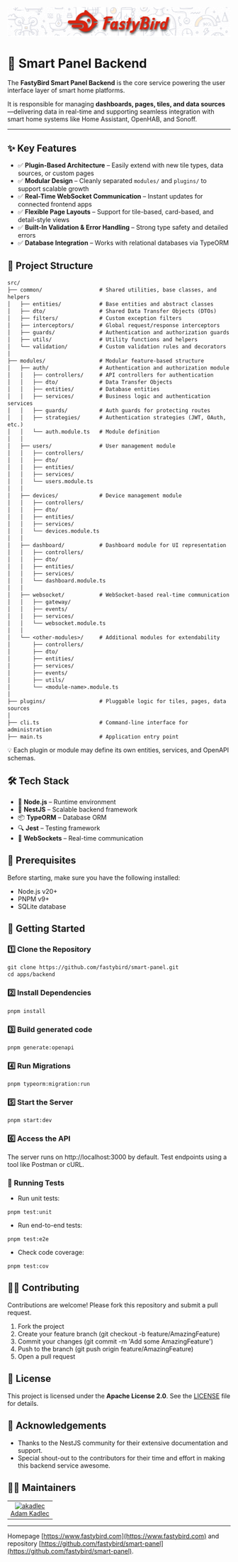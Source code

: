 <p align="center">
	<img src="https://github.com/fastybird/.github/blob/main/assets/repo_title.png?raw=true" alt="FastyBird"/>
</p>

# 🚀 Smart Panel Backend

The **FastyBird Smart Panel Backend** is the core service powering the user interface layer of smart home platforms.

It is responsible for managing **dashboards, pages, tiles, and data sources**—delivering data in real-time and supporting seamless integration with smart home systems like Home Assistant, OpenHAB, and Sonoff.

---

## ✨ Key Features

- ✅ **Plugin-Based Architecture** – Easily extend with new tile types, data sources, or custom pages
- ✅ **Modular Design** – Cleanly separated `modules/` and `plugins/` to support scalable growth
- ✅ **Real-Time WebSocket Communication** – Instant updates for connected frontend apps
- ✅ **Flexible Page Layouts** – Support for tile-based, card-based, and detail-style views
- ✅ **Built-In Validation & Error Handling** – Strong type safety and detailed errors
- ✅ **Database Integration** – Works with relational databases via TypeORM

## 📂 Project Structure

```plaintext
src/
├── common/                  # Shared utilities, base classes, and helpers
│   ├── entities/            # Base entities and abstract classes
│   ├── dto/                 # Shared Data Transfer Objects (DTOs)
│   ├── filters/             # Custom exception filters
│   ├── interceptors/        # Global request/response interceptors
│   ├── guards/              # Authentication and authorization guards
│   ├── utils/               # Utility functions and helpers
│   └── validation/          # Custom validation rules and decorators
│
├── modules/                 # Modular feature-based structure
│   ├── auth/                # Authentication and authorization module
│   │   ├── controllers/     # API controllers for authentication
│   │   ├── dto/             # Data Transfer Objects
│   │   ├── entities/        # Database entities
│   │   ├── services/        # Business logic and authentication services
│   │   ├── guards/          # Auth guards for protecting routes
│   │   ├── strategies/      # Authentication strategies (JWT, OAuth, etc.)
│   │   └── auth.module.ts   # Module definition
│   │
│   ├── users/               # User management module
│   │   ├── controllers/
│   │   ├── dto/
│   │   ├── entities/
│   │   ├── services/
│   │   └── users.module.ts
│   │
│   ├── devices/             # Device management module
│   │   ├── controllers/
│   │   ├── dto/
│   │   ├── entities/
│   │   ├── services/
│   │   └── devices.module.ts
│   │
│   ├── dashboard/           # Dashboard module for UI representation
│   │   ├── controllers/
│   │   ├── dto/
│   │   ├── entities/
│   │   ├── services/
│   │   └── dashboard.module.ts
│   │
│   ├── websocket/           # WebSocket-based real-time communication
│   │   ├── gateway/
│   │   ├── events/
│   │   ├── services/
│   │   └── websocket.module.ts
│   │
│   └── <other-modules>/     # Additional modules for extendability
│       ├── controllers/
│       ├── dto/
│       ├── entities/
│       ├── services/
│       ├── events/
│       ├── utils/
│       └── <module-name>.module.ts
│
├── plugins/                 # Pluggable logic for tiles, pages, data sources
│
├── cli.ts                   # Command-line interface for administration
├── main.ts                  # Application entry point
```

💡 Each plugin or module may define its own entities, services, and OpenAPI schemas.

## 🛠️ Tech Stack

- 🚀 **Node.js** – Runtime environment
- 🔧 **NestJS** – Scalable backend framework
- 📦 **TypeORM** – Database ORM
- 🔍 **Jest** – Testing framework
- 🔗 **WebSockets** – Real-time communication

## 🚧 Prerequisites

Before starting, make sure you have the following installed:
- Node.js v20+
- PNPM v9+
- SQLite database

## 🚀 Getting Started

### 1️⃣ Clone the Repository

```shell
git clone https://github.com/fastybird/smart-panel.git
cd apps/backend
```
### 2️⃣ Install Dependencies

```shell
pnpm install
```

### 3️⃣ Build generated code

```shell
pnpm generate:openapi
```

### 4️⃣ Run Migrations

```shell
pnpm typeorm:migration:run
```

### 5️⃣ Start the Server

```shell
pnpm start:dev
```

### 6️⃣ Access the API

The server runs on http://localhost:3000 by default. Test endpoints using a tool like Postman or cURL.

### 🧪 Running Tests

- Run unit tests:
```shell
pnpm test:unit
```

- Run end-to-end tests:
```shell
pnpm test:e2e
```

- Check code coverage:
```shell
pnpm test:cov
```

## 👨‍💻 Contributing

Contributions are welcome! Please fork this repository and submit a pull request.

1. Fork the project
2. Create your feature branch (git checkout -b feature/AmazingFeature)
3. Commit your changes (git commit -m 'Add some AmazingFeature')
4. Push to the branch (git push origin feature/AmazingFeature)
5. Open a pull request

## 📜 License

This project is licensed under the **Apache License 2.0**. See the [LICENSE](https://github.com/FastyBird/smart-panel/blob/main/LICENSE.md) file for details.

## 🌟 Acknowledgements

- Thanks to the NestJS community for their extensive documentation and support.
- Special shout-out to the contributors for their time and effort in making this backend service awesome.

## 👨‍💻 Maintainers

<table>
	<tbody>
		<tr>
			<td align="center">
				<a href="https://github.com/akadlec">
					<img alt="akadlec" width="80" height="80" src="https://avatars3.githubusercontent.com/u/1866672?s=460&amp;v=4" />
				</a>
				<br>
				<a href="https://github.com/akadlec">Adam Kadlec</a>
			</td>
		</tr>
	</tbody>
</table>

***
Homepage [https://www.fastybird.com](https://www.fastybird.com) and repository [https://github.com/fastybird/smart-panel](https://github.com/fastybird/smart-panel).
